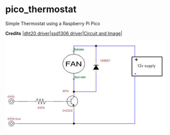# pico_thermostat
Simple Thermostat using a Raspberry Pi Pico


**Credits**
|[dht20 driver](https://github.com/flrrth/pico-dht20)|[ssd1306  driver](https://github.com/stlehmann/micropython-ssd1306/blob/master/ssd1306.py)|[Circuit and Image](https://forums.raspberrypi.com/viewtopic.php?t=219897&sid=7d5c8cef37829fa4a5cbb0610ec2d0c3)|

![Basic Circuit using a transistor](tc.jpg)

